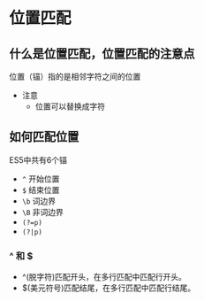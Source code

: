 # 位置匹配

## 什么是位置匹配，位置匹配的注意点
位置（锚）指的是相邻字符之间的位置
- 注意
    - 位置可以替换成字符


## 如何匹配位置
ES5中共有6个锚
- `^` 开始位置
- `$` 结束位置
- `\b` 词边界
- `\B` 非词边界
- `(?=p)` 
- `(?|p)`

### ^ 和 $
- ^(脱字符)匹配开头，在多行匹配中匹配行开头。
- $(美元符号)匹配结尾，在多行匹配中匹配行结尾。


